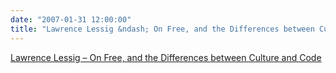 ```yaml
---
date: "2007-01-31 12:00:00"
title: "Lawrence Lessig &ndash; On Free, and the Differences between Culture and Code"
---
```


[Lawrence Lessig &ndash; On Free, and the Differences between Culture and Code](/lemire/blog/2007/01-31-lawrence-lessig-on-free-and-the-differences-between-culture-and-code)

